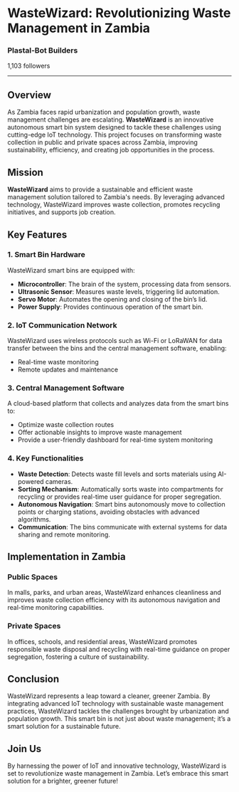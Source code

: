 # WasteWizard: Revolutionizing Waste Management in Zambia

### Plastal-Bot Builders  
1,103 followers

---

## Overview

As Zambia faces rapid urbanization and population growth, waste management challenges are escalating. **WasteWizard** is an innovative autonomous smart bin system designed to tackle these challenges using cutting-edge IoT technology. This project focuses on transforming waste collection in public and private spaces across Zambia, improving sustainability, efficiency, and creating job opportunities in the process.

## Mission

**WasteWizard** aims to provide a sustainable and efficient waste management solution tailored to Zambia's needs. By leveraging advanced technology, WasteWizard improves waste collection, promotes recycling initiatives, and supports job creation.

## Key Features

### 1. Smart Bin Hardware
WasteWizard smart bins are equipped with:

- **Microcontroller**: The brain of the system, processing data from sensors.
- **Ultrasonic Sensor**: Measures waste levels, triggering lid automation.
- **Servo Motor**: Automates the opening and closing of the bin’s lid.
- **Power Supply**: Provides continuous operation of the smart bin.

### 2. IoT Communication Network
WasteWizard uses wireless protocols such as Wi-Fi or LoRaWAN for data transfer between the bins and the central management software, enabling:

- Real-time waste monitoring
- Remote updates and maintenance

### 3. Central Management Software
A cloud-based platform that collects and analyzes data from the smart bins to:

- Optimize waste collection routes
- Offer actionable insights to improve waste management
- Provide a user-friendly dashboard for real-time system monitoring

### 4. Key Functionalities
- **Waste Detection**: Detects waste fill levels and sorts materials using AI-powered cameras.
- **Sorting Mechanism**: Automatically sorts waste into compartments for recycling or provides real-time user guidance for proper segregation.
- **Autonomous Navigation**: Smart bins autonomously move to collection points or charging stations, avoiding obstacles with advanced algorithms.
- **Communication**: The bins communicate with external systems for data sharing and remote monitoring.

## Implementation in Zambia

### Public Spaces
In malls, parks, and urban areas, WasteWizard enhances cleanliness and improves waste collection efficiency with its autonomous navigation and real-time monitoring capabilities.

### Private Spaces
In offices, schools, and residential areas, WasteWizard promotes responsible waste disposal and recycling with real-time guidance on proper segregation, fostering a culture of sustainability.

## Conclusion

WasteWizard represents a leap toward a cleaner, greener Zambia. By integrating advanced IoT technology with sustainable waste management practices, WasteWizard tackles the challenges brought by urbanization and population growth. This smart bin is not just about waste management; it’s a smart solution for a sustainable future.

## Join Us

By harnessing the power of IoT and innovative technology, WasteWizard is set to revolutionize waste management in Zambia. Let’s embrace this smart solution for a brighter, greener future!
